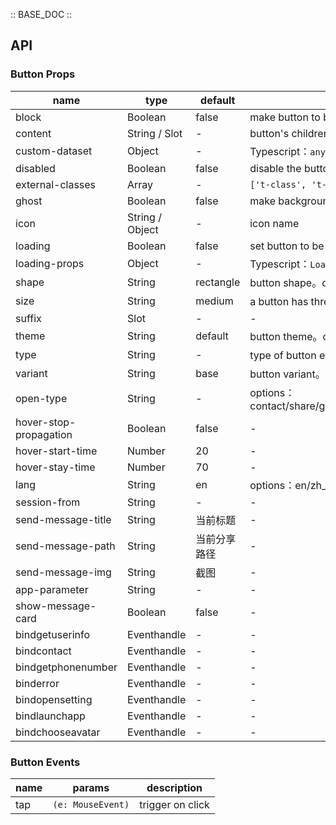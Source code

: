 :: BASE_DOC ::

## API

### Button Props

 name                   | type            | default   | description                                                                                                                                                                   | required 
------------------------|-----------------|-----------|-------------------------------------------------------------------------------------------------------------------------------------------------------------------------------|----------
 block                  | Boolean         | false     | make button to be a block-level element                                                                                                                                       | N        
 content                | String / Slot   | -         | button's children elements                                                                                                                                                    | N        
 custom-dataset         | Object          | -         | Typescript：`any`                                                                                                                                                              | N        
 disabled               | Boolean         | false     | disable the button, make it can not be clicked                                                                                                                                | N        
 external-classes       | Array           | -         | `['t-class', 't-class-icon', 't-class-loading']`                                                                                                                              | N        
 ghost                  | Boolean         | false     | make background-color to be transparent                                                                                                                                       | N        
 icon                   | String / Object | -         | icon name                                                                                                                                                                     | N        
 loading                | Boolean         | false     | set button to be loading state                                                                                                                                                | N        
 loading-props          | Object          | -         | Typescript：`LoadingProps`，[Loading API Documents](./loading?tab=api)。[see more ts definition](https://github.com/Tencent/tdesign-miniprogram/tree/develop/src/button/type.ts) | N        
 shape                  | String          | rectangle | button shape。options：rectangle/square/round/circle                                                                                                                            | N        
 size                   | String          | medium    | a button has three size。options：small/medium/large。Typescript：`SizeEnum`                                                                                                      | N        
 suffix                 | Slot            | -         | \-                                                                                                                                                                            | N        
 theme                  | String          | default   | button theme。options：default/primary/danger                                                                                                                                   | N        
 type                   | String          | -         | type of button element, same as formType of Miniprogram。options：submit/reset                                                                                                  | N        
 variant                | String          | base      | button variant。options：base/outline/text                                                                                                                                      | N        
 open-type              | String          | -         | options：contact/share/getPhoneNumber/getUserInfo/launchApp/openSetting/feedback/chooseAvatar                                                                                  | N        
 hover-stop-propagation | Boolean         | false     | \-                                                                                                                                                                            | N        
 hover-start-time       | Number          | 20        | \-                                                                                                                                                                            | N        
 hover-stay-time        | Number          | 70        | \-                                                                                                                                                                            | N        
 lang                   | String          | en        | options：en/zh_CN/zh_TW                                                                                                                                                        | N        
 session-from           | String          | -         | \-                                                                                                                                                                            | N        
 send-message-title     | String          | 当前标题      | \-                                                                                                                                                                            | N        
 send-message-path      | String          | 当前分享路径    | \-                                                                                                                                                                            | N        
 send-message-img       | String          | 截图        | \-                                                                                                                                                                            | N        
 app-parameter          | String          | -         | \-                                                                                                                                                                            | N        
 show-message-card      | Boolean         | false     | \-                                                                                                                                                                            | N        
 bindgetuserinfo        | Eventhandle     | -         | \-                                                                                                                                                                            | N        
 bindcontact            | Eventhandle     | -         | \-                                                                                                                                                                            | N        
 bindgetphonenumber     | Eventhandle     | -         | \-                                                                                                                                                                            | N        
 binderror              | Eventhandle     | -         | \-                                                                                                                                                                            | N        
 bindopensetting        | Eventhandle     | -         | \-                                                                                                                                                                            | N        
 bindlaunchapp          | Eventhandle     | -         | \-                                                                                                                                                                            | N        
 bindchooseavatar       | Eventhandle     | -         | \-                                                                                                                                                                            | N        

### Button Events

 name | params            | description      
------|-------------------|------------------
 tap  | `(e: MouseEvent)` | trigger on click 
